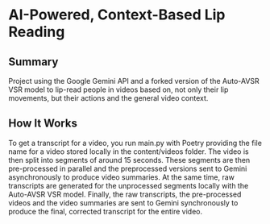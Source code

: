 # AI-Powered, Context-Based Lip Reading

## Summary

Project using the Google Gemini API and a forked version of the Auto-AVSR VSR model to lip-read people in videos based on, not only their lip movements, but their actions and the general video context.

##  How It Works
To get a transcript for a video, you run main.py with Poetry providing the file name for a video stored locally in the content/videos folder. The video is then split into segments of around 15 seconds. These segments are then pre-processed in parallel and the preprocessed versions sent to Gemini asynchronously to produce video summaries. At the same time, raw transcripts are generated for the unprocessed segments locally with the Auto-AVSR VSR model. Finally, the raw transcripts, the pre-processed videos and the video summaries are sent to Gemini synchronously to produce the final, corrected transcript for the entire video. 

